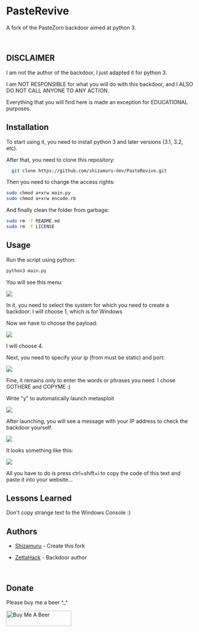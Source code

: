 
# PasteRevive

A fork of the PasteZorn backdoor aimed at python 3.


 
## DISCLAIMER



I am not the author of the backdoor, I just adapted it for python 3. 

I am NOT RESPONSIBLE for what you will do with this backdoor, and I ALSO DO NOT CALL ANYONE TO ANY ACTION.

Everything that you will find here is made an exception for EDUCATIONAL purposes.


## Installation

To start using it, you need to install python 3 and later versions (3.1, 3.2, etc).

After that, you need to clone this repository:

```bash
  git clone https://github.com/shizamuru-dev/PasteRevive.git
```

Then you need to change the access rights:

```bash
sudo chmod a+xrw main.py
sudo chmod a+xrw encode.rb
```

And finally clean the folder from garbage:

```bash
sudo rm -f README.md
sudo rm -f LICENSE
```
    

## Usage

Run the script using python:

```bash
python3 main.py
```

You will see this menu:

![](https://sun9-13.userapi.com/impg/bhowSPDKvyxiG9aS6ed2gasu1eetdtFq8t6k4w/ndjvXrbWu2M.jpg?size=634x393&quality=96&sign=16990adb2469806e902c7de65a460075&type=album)

In it, you need to select the system for which you need to create a backdoor. I will choose 1, which is for Windows

Now we have to choose the payload:

![](https://sun9-61.userapi.com/impg/dHMmuwdK9TrdKPwweCQkPeYvyGNSh4Eu46YeLw/oDN5Ftpfr-4.jpg?size=646x189&quality=96&sign=04fa75177d5611cff068df6dea811283&type=album)

I will choose 4.

Next, you need to specify your ip (from must be static) and port:

![](https://i.imgur.com/K8uT2gh.png)

Fine, it remains only to enter the words or phrases you need. I chose GOTHERE and COPYME :)

Write "y" to automatically launch metasploit

![](https://i.imgur.com/6XShoOZ.png)

After launching, you will see a message with your IP address to check the backdoor yourself.

![](https://i.imgur.com/Gmz1K1H.png)

It looks something like this:

![](https://sun9-9.userapi.com/impg/VIHg3bEnk35S3OAoInLLvDOCHH46Ezp9yjKJ7A/4c17f0qXjMQ.jpg?size=460x122&quality=96&sign=edf9fa56c2528a1dee3c9e3ef8064d09&type=album)

All you have to do is press ctrl+shift+i to copy the code of this text and paste it into your website...



## Lessons Learned

Don't copy strange text to the Windows Console :)






## Authors

- [Shizamuru](https://www.github.com/shizamuru-dev) - Create this fork

- [ZettaHack](https://github.com/ZettaHack/PasteZort) - Backdoor author

 
## Donate


Please buy me a beer ^_^

<a href="https://www.buymeacoffee.com/shizamuru" target="_blank"><img src="https://cdn.buymeacoffee.com/buttons/default-orange.png" alt="Buy Me A Beer" height="41" width="174"></a>


